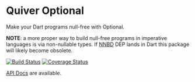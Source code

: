 Quiver Optional
======

Make your Dart programs null-free with Optional.

**NOTE**: a more proper way to build null-free programs in imperative languages
is via non-nullable types. If [NNBD](https://github.com/chalin/DEP-non-null)
DEP lands in Dart this package will likely become obsolete.

[![Build Status](https://travis-ci.org/QuiverDart/quiver_optional.svg?branch=master)](https://travis-ci.org/QuiverDart/quiver_optional)
[![Coverage Status](https://img.shields.io/coveralls/QuiverDart/quiver_optional.svg)](https://coveralls.io/r/QuiverDart/quiver_optional)

[API Docs](http://www.dartdocs.org/documentation/quiver_optional/latest) are available.
